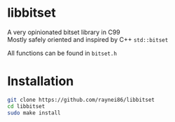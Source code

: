 # libbitset

A very opinionated bitset library in C99  
Mostly safely oriented and inspired by C++ `std::bitset`

All functions can be found in `bitset.h`

# Installation
```bash
git clone https://github.com/raynei86/libbitset
cd libbitset
sudo make install
```
